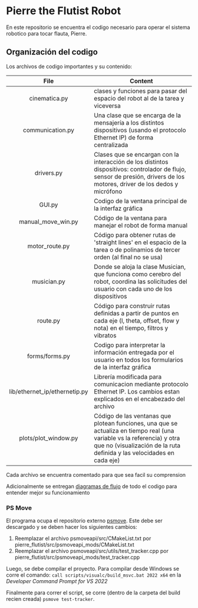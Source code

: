 # Pierre the Flutist Robot

En este repositorio se encuentra el codigo necesario para operar el sistema robotico para tocar flauta, Pierre.


Organización del codigo
-----
Los archivos de codigo importantes y su contenido:

| File   |     Content     |
|:--------:|-------------|
| cinematica.py |  clases y funciones para pasar del espacio del robot al de la tarea y viceversa  |
| communication.py | Una clase que se encarga de la mensajería a los distintos dispositivos (usando el protocolo Ethernet IP) de forma centralizada |
| drivers.py | Clases que se encargan con la interacción de los distintos dispositivos: controlador de flujo, sensor de presión, drivers de los motores, driver de los dedos y micrófono |
| GUI.py | Codigo de la ventana principal de la interfaz gráfica |
| manual_move_win.py | Código de la ventana para manejar el robot de forma manual |
| motor_route.py | Código para obtener rutas de 'straight lines' en el espacio de la tarea o de polinamios de tercer orden (al final no se usa) |
| musician.py | Donde se aloja la clase Musician, que funciona como cerebro del robot, coordina las solicitudes del usuario con cada uno de los dispositivos |
| route.py | Código para construir rutas definidas a partir de puntos en cada eje (l, theta, offset, flow y nota) en el tiempo, filtros y vibratos |
| forms/forms.py | Codigo para interpretar la información entregada por el usuario en todos los formularios de la interfaz gráfica |
| lib/ethernet_ip/ethernetip.py | Librería modificada para comunicacion mediante protocolo Ethernet IP. Los cambios estan explicados en el encabezado del archivo |
| plots/plot_window.py | Código de las ventanas que plotean funciones, una que se actualiza en tiempo real (una variable vs la referencia) y otra que no (visualización de la ruta definida y las velocidades en cada eje) |

Cada archivo se encuentra comentado para que sea facil su comprension

Adicionalmente se entregan <a href="https://raw.githack.com/fenahurtado/pierre_flutist/2342e8df5d2afb257ab0c29dc7ef6aa53c4fa293/diagrama.html" target="_blank">diagramas de flujo</a> de todo el codigo para entender mejor su funcionamiento

### PS Move
El programa ocupa el repositorio externo [psmove](https://github.com/thp/psmoveapi).
Este debe ser descargado y se deben hacer los siguientes cambios:
1. Reemplazar el archivo psmoveapi/src/CMakeList.txt por pierre_flutist/src/psmoveapi_mods/CMakeList.txt
2. Reemplazar el archivo psmoveapi/src/utils/test_tracker.cpp por pierre_flutist/src/psmoveapi_mods/test_tracker.cpp

Luego, se debe compilar el proyecto. Para compilar desde Windows se corre el comando:
`call scripts/visualc/build_msvc.bat 2022 x64` en la *Developer Command Prompt for VS 2022*

Finalmente para correr el script, se corre (dentro de la carpeta del build recien creada) `psmove test-tracker`.